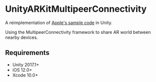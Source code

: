 # UnityARKitMultipeerConnectivity

A reimplementation of [Apple's sample code](https://developer.apple.com/documentation/arkit/creating_a_multiuser_ar_experience) in Unity.

Using the MultipeerConnectivity framework to share AR world between nearby devices.

## Requirements

- Unity 2017.1+
- iOS 12.0+
- Xcode 10.0+
